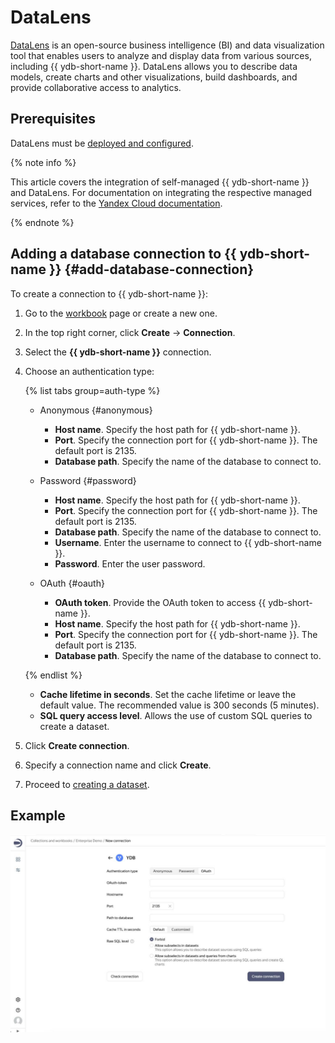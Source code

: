 # DataLens

[DataLens](https://datalens.tech) is an open-source business intelligence (BI) and data visualization tool that enables users to analyze and display data from various sources, including {{ ydb-short-name }}. DataLens allows you to describe data models, create charts and other visualizations, build dashboards, and provide collaborative access to analytics.

## Prerequisites

DataLens must be [deployed and configured](https://datalens.tech/docs/en/quickstart.html).

{% note info %}

This article covers the integration of self-managed {{ ydb-short-name }} and DataLens. For documentation on integrating the respective managed services, refer to the [Yandex Cloud documentation](https://yandex.cloud/en/docs/datalens/operations/connection/create-ydb).

{% endnote %}

## Adding a database connection to {{ ydb-short-name }} {#add-database-connection}

To create a connection to {{ ydb-short-name }}:

1. Go to the [workbook](https://datalens.tech/docs/en/workbooks-collections/index.html) page or create a new one.
2. In the top right corner, click **Create** → **Connection**.
3. Select the **{{ ydb-short-name }}** connection.
4. Choose an authentication type:

   {% list tabs group=auth-type %}

   - Anonymous {#anonymous}

     * **Host name**. Specify the host path for {{ ydb-short-name }}.
     * **Port**. Specify the connection port for {{ ydb-short-name }}. The default port is 2135.
     * **Database path**. Specify the name of the database to connect to.

   - Password {#password}

     * **Host name**. Specify the host path for {{ ydb-short-name }}.
     * **Port**. Specify the connection port for {{ ydb-short-name }}. The default port is 2135.
     * **Database path**. Specify the name of the database to connect to.
     * **Username**. Enter the username to connect to {{ ydb-short-name }}.
     * **Password**. Enter the user password.

   - OAuth {#oauth}

     * **OAuth token**. Provide the OAuth token to access {{ ydb-short-name }}.
     * **Host name**. Specify the host path for {{ ydb-short-name }}.
     * **Port**. Specify the connection port for {{ ydb-short-name }}. The default port is 2135.
     * **Database path**. Specify the name of the database to connect to.

   {% endlist %}

   * **Cache lifetime in seconds**. Set the cache lifetime or leave the default value. The recommended value is 300 seconds (5 minutes).
   * **SQL query access level**. Allows the use of custom SQL queries to create a dataset.

5. Click **Create connection**.
6. Specify a connection name and click **Create**.
7. Proceed to [creating a dataset](https://datalens.tech/docs/en/dataset/index.html).

## Example

![DataLens {{ ydb-short-name }} connection](_assets/datalens.jpeg)